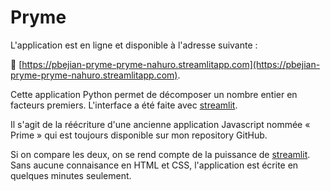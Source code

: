 # Pryme

L'application est en ligne et disponible à l'adresse suivante :

🚀 [https://pbejian-pryme-pryme-nahuro.streamlitapp.com](https://pbejian-pryme-pryme-nahuro.streamlitapp.com).


Cette application Python permet de décomposer un nombre entier en facteurs premiers. L'interface a été faite avec [streamlit](streamlit.io).

Il s'agit de la réécriture d'une ancienne application Javascript nommée « Prime » qui est toujours disponible sur mon repository GitHub.

Si on compare les deux, on se rend compte de la puissance de [streamlit](streamlit.io). Sans aucune connaisance en HTML et CSS, l'application est écrite en quelques minutes seulement. 